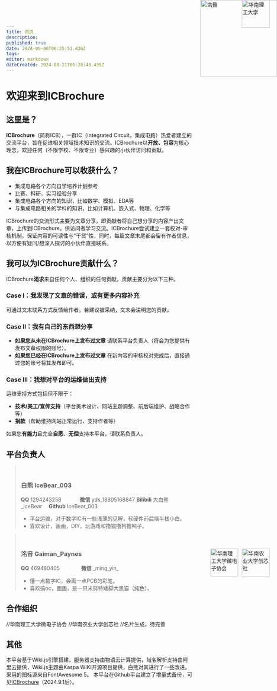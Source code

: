 ```yaml
---
title: 首页
description: 
published: true
date: 2024-09-06T06:25:51.436Z
tags: 
editor: markdown
dateCreated: 2024-08-21T06:28:48.439Z
---
```


# 欢迎来到ICBrochure
<div>
     <img src="https://s2.loli.net/2024/09/03/bMoke5j132DEctq.webp" alt="华南理工大学" style="position: absolute; top: 0; right: 20px; width: 75px; height: 75px;">
</div>

## 这里是？
**ICBrochure**（简称ICB），一群IC（Integrated Circuit，集成电路）热爱者建立的交流平台，旨在促进相关领域技术知识的交流。ICBrochure以**开放、包容**为核心理念，欢迎任何（不限学校、不限专业）感兴趣的小伙伴访问和贡献。
## 我在ICBrochure可以收获什么？
- 集成电路各个方向自学培养计划参考
- 比赛、科研、实习经验分享
- 集成电路各个方向的知识，比如数字、模拟、EDA等
- 与集成电路相关的学科的知识，比如计算机、嵌入式、物理、化学等

ICBrochure的交流形式主要为文章分享，即贡献者将自己想分享的内容产出文章，上传到ICBrochure，供访问者学习交流。ICBrochure尝试建立一套校对-审核机制，保证内容的可读性与“干货”性，同时，每篇文章末尾都会留有作者信息，以方便有疑问/想深入探讨的小伙伴直接联系。
## 我可以为ICBrochure贡献什么？
ICBrochure**渴求**来自任何个人、组织的任何贡献，贡献主要分为以下三种。
### Case I：我发现了文章的错误，或有更多内容补充
可通过文末联系方式反馈给作者，若建议被采纳，文末会注明您的贡献。
### Case II：我有自己的东西想分享
- **如果您从未在ICBrochure上发布过文章**
请联系平台负责人（将会为您提供有发布文章权限的账号）。
- **如果您已经在ICBrochure上发布过文章**
在新内容的审核校对完成后，直接通过您的账号将其发布即可。
### Case III：我想对平台的运维做出支持
运维支持方式包括但不限于：
- **技术/美工/宣传支持**（平台美术设计、网站主题调整、前后端维护、战略合作等）
- **捐款**（帮助维持网站正常运行、支持作者等）

如果您**有能力**且完全**自愿**、**无偿**支持本平台，请联系负责人。
## 平台负责人
> <img src="https://s2.loli.net/2024/09/03/g7JEaowHsvymSYl.jpg" alt="白熊" style="position: absolute; top: 0; right: 0px; width: 207px; height: 207px;">
> <br>
> 
> ### 白熊 IceBear_003
> 
> <i class="fab fa-qq fa-sm"></i> **QQ** 1294243258 &emsp;&emsp;&emsp; <i class="fab fa-weixin fa-sm"></i> **微信** yds_18805168847
> <i class="fas fa-podcast fa-sm"></i> **Bilibili** 大白熊_IceBear&emsp; <i class="fab fa-github fa-sm"></i> **Github** IceBear_003
> - 平台运维，对于数字IC有一些浅薄的见解，软硬件前后端半栈小白。
> - 喜欢设计，画画，DIY，玩游戏和撸猫撸狗撸鸭子。


> <img src="https://s2.loli.net/2024/09/03/zxBRC9dnIPTswZh.jpg" alt="洺音" style="position: absolute; top: 0; right: 0px; width: 207px; height: 207px;">
> <br>
> 
> ### 洺音 Gaiman_Paynes
> 
> <i class="fab fa-qq fa-sm"></i> **QQ** 469480405 &emsp; &emsp; &emsp; <i class="fab fa-weixin fa-sm"></i> **微信** \_ming_yin_
> <br>
> - 懂一点数字IC，会画一点PCB的彩笔。
> - 喜欢搞oc，画画，是一只米努特矮脚大黑猫（纯色）。

## 合作组织
<div>
  	 <img src="https://s2.loli.net/2024/09/03/OKjLbtHPG7me32r.jpg" alt="华南理工大学微电子协会" style="position: absolute; top: 1480px; right: 105px; width: 75px; height: 75px;">
     <img src="https://s2.loli.net/2024/09/03/OfmnDNJQiqHajgr.jpg" alt="华南农业大学创芯社" style="position: absolute; top: 1480px; right: 20px; width: 75px; height: 75px;">
</div>

//华南理工大学微电子协会
//华南农业大学创芯社
//名片生成，待完善

## 其他
本平台基于Wiki.js引擎搭建，服务器支持由物语云计算提供，域名解析支持由阿里云提供，Wiki.js主题由Kaspa WIKI开源项目提供，白熊对其进行了一些改进。采用的图标源来自FontAwesome 5。
本平台在Github平台建立了增量式备份，可见<a href="https://github.com/IceBear003/ICBrochure">ICBrochure</a>（2024.9.1后）。